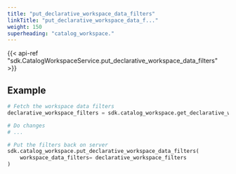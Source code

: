 ```yaml
---
title: "put_declarative_workspace_data_filters"
linkTitle: "put_declarative_workspace_data_f..."
weight: 150
superheading: "catalog_workspace."
---
```


{{< api-ref "sdk.CatalogWorkspaceService.put_declarative_workspace_data_filters" >}}

## Example

```python
# Fetch the workspace data filters
declarative_workspace_filters = sdk.catalog_workspace.get_declarative_workspace_data_filters()

# Do changes
# ...

# Put the filters back on server
sdk.catalog_workspace.put_declarative_workspace_data_filters(
    workspace_data_filters= declarative_workspace_filters
)
```
